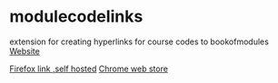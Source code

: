 # modulecodelinks
extension for creating hyperlinks for course codes to bookofmodules
[Website](https://daraghd.github.io/website/extension.html) 

[Firefox link ,self hosted](https://daraghd.github.io/website/ul_module_code_links-1.2.xpi)
[Chrome web store](https://chrome.google.com/webstore/detail/ul-module-code-links/lcehihbmcjnighokmnacflpfknlhdpfi)

